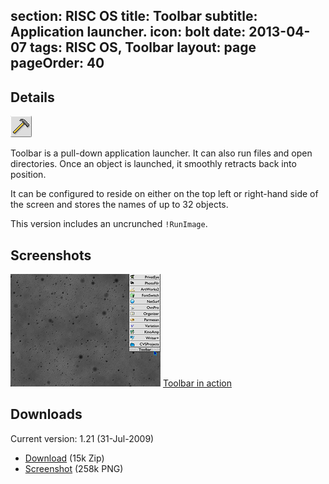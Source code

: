 section: RISC OS
title: Toolbar
subtitle: Application launcher.
icon: bolt
date: 2013-04-07
tags: RISC OS, Toolbar
layout: page
pageOrder: 40
----

## Details

<div class="icon">
    <img src="img/toolbar.png">
</div>

Toolbar is a pull-down application launcher. It can also run files and open directories. Once an object is launched, it smoothly retracts back into position.

It can be configured to reside on either on the top left or right-hand side of the screen and stores the names of up to 32 objects.

This version includes an uncrunched `!RunImage`.

## Screenshots

![Screenshot](../software/thumbs/toolsnap1.png)
[Toolbar in action](../software/toolsnap1.png)

## Downloads

Current version: 1.21 (31-Jul-2009)

* <download><a href="../software/toolbar121.zip">Download</a> (15k Zip)</download>
* <download><a href="../software/toolsnap1.png">Screenshot</a> (258k <acronym>PNG</acronym>)</download>

